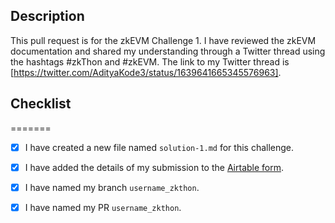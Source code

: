 ## Description

This pull request is for the zkEVM Challenge 1. I have reviewed the zkEVM documentation and shared my understanding through a Twitter thread using the hashtags #zkThon and #zkEVM. The link to my Twitter thread is [https://twitter.com/AdityaKode3/status/1639641665345576963].

## Checklist


=======
- [x] I have created a new file named `solution-1.md` for this challenge.
- [x] I have added the details of my submission to the [Airtable form](https://airtable.com/shr21z0FfPImZfYBQ).
- [x] I have named my branch `username_zkthon`.
- [x] I have named my PR `username_zkthon`.



